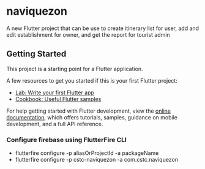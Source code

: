 # naviquezon

A new Flutter project that can be use to create itinerary list for user, add and edit establishment for owner, and get the report for tourist admin

## Getting Started

This project is a starting point for a Flutter application.

A few resources to get you started if this is your first Flutter project:

- [Lab: Write your first Flutter app](https://docs.flutter.dev/get-started/codelab)
- [Cookbook: Useful Flutter samples](https://docs.flutter.dev/cookbook)

For help getting started with Flutter development, view the
[online documentation](https://docs.flutter.dev/), which offers tutorials,
samples, guidance on mobile development, and a full API reference.

### Configure firebase using FlutterFire CLI
- flutterfire configure -p aliasOrProjectId -a packageName
- flutterfire configure -p cstc-naviquezon -a com.cstc.naviquezon